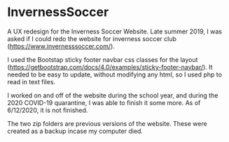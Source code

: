 # InvernessSoccer
A UX redesign for the Inverness Soccer Website. Late summer 2019, I was asked if I could redo the website for inverness soccer club (https://www.invernesssoccer.com/). 

I used the Bootstap sticky footer navbar css classes for the layout (https://getbootstrap.com/docs/4.0/examples/sticky-footer-navbar/). 
It needed to be easy to update, without modifying any html, so I used php to read in text files. 

I worked on and off of the website during the school year, and during the 2020 COVID-19 quarantine, I was able to finish it some more. 
As of 6/12/2020, it is not finished. 

The two zip folders are previous versions of the website. These were created as a backup incase my computer died.
